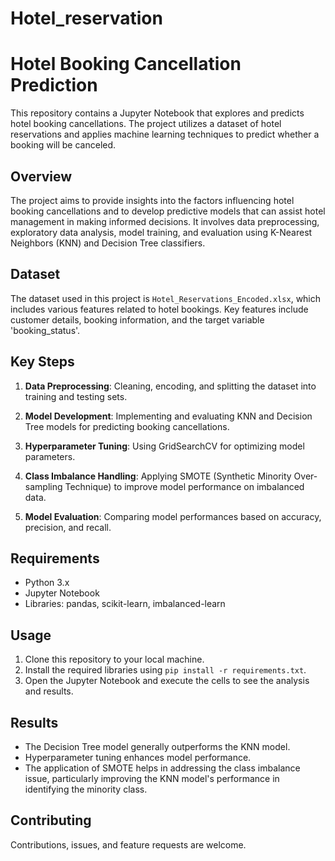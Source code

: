 # Hotel_reservation
# Hotel Booking Cancellation Prediction

This repository contains a Jupyter Notebook that explores and predicts hotel booking cancellations. The project utilizes a dataset of hotel reservations and applies machine learning techniques to predict whether a booking will be canceled.

## Overview

The project aims to provide insights into the factors influencing hotel booking cancellations and to develop predictive models that can assist hotel management in making informed decisions. It involves data preprocessing, exploratory data analysis, model training, and evaluation using K-Nearest Neighbors (KNN) and Decision Tree classifiers.

## Dataset

The dataset used in this project is `Hotel_Reservations_Encoded.xlsx`, which includes various features related to hotel bookings. Key features include customer details, booking information, and the target variable 'booking_status'.

## Key Steps

1. **Data Preprocessing**: Cleaning, encoding, and splitting the dataset into training and testing sets.

2. **Model Development**: Implementing and evaluating KNN and Decision Tree models for predicting booking cancellations.

3. **Hyperparameter Tuning**: Using GridSearchCV for optimizing model parameters.

4. **Class Imbalance Handling**: Applying SMOTE (Synthetic Minority Over-sampling Technique) to improve model performance on imbalanced data.

5. **Model Evaluation**: Comparing model performances based on accuracy, precision, and recall.

## Requirements

- Python 3.x
- Jupyter Notebook
- Libraries: pandas, scikit-learn, imbalanced-learn

## Usage

1. Clone this repository to your local machine.
2. Install the required libraries using `pip install -r requirements.txt`.
3. Open the Jupyter Notebook and execute the cells to see the analysis and results.

## Results

- The Decision Tree model generally outperforms the KNN model.
- Hyperparameter tuning enhances model performance.
- The application of SMOTE helps in addressing the class imbalance issue, particularly improving the KNN model's performance in identifying the minority class.

## Contributing

Contributions, issues, and feature requests are welcome. 

